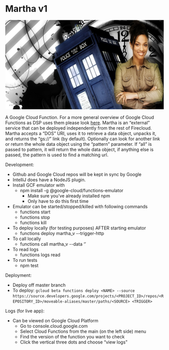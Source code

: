 ﻿Martha v1
 =========

![alt text](https://raw.githubusercontent.com/broadinstitute/martha/dev/images/doctor_martha_jones_and_the_tardis.jpg)

A Google Cloud Function.
For a more general overview of Google Cloud Functions as DSP uses them please look [here](https://docs.google.com/document/d/1VZIFVdu77fNs0MVKLY8QNqiVWza71ED0Bf1Fj8CRNGs/edit#).
Martha is an “external” service that can be deployed independently from the rest of Firecloud.
Martha accepts a “DOS” URI, uses it to retrieve a data object, unpacks it, and returns the “gs://” link (by default). Optionally can look for another link or return the whole data object using the “pattern” parameter. If “all” is passed to pattern, it will return the whole data object, if anything else is passed, the pattern is used to find a matching url.


Development: 
* Github and Google Cloud repos will be kept in sync by Google 
* IntelliJ does have a NodeJS plugin.
* Install GCF emulator with
   * npm install -g @google-cloud/functions-emulator
      * Make sure you’ve already installed npm
      * Only have to do this first time
* Emulator can be started/stopped/killed with following commands
   * functions start
   * functions stop
   * functions kill
* To deploy locally (for testing purposes) AFTER starting emulator
   * functions deploy martha_v<versionNumber> --trigger-http 
* To call locally
   * functions call martha_v<versionNumber> --data ‘<payload>’
* To read logs
   * functions logs read
* To run tests
   * npm test


Deployment:
* Deploy off master branch
* To deploy:  `gcloud beta functions deploy <NAME> --source https://source.developers.google.com/projects/<PROJECT_ID>/repos/<REPOSITORY_ID>/moveable-aliases/master/paths/<SOURCE> <TRIGGER>`


Logs (for live app):
* Can be viewed on Google Cloud Platform
   * Go to console.cloud.google.com
   * Select Cloud Functions from the main (on the left side) menu
   * Find the version of the function you want to check
   * Click the vertical three dots and choose “view logs”
